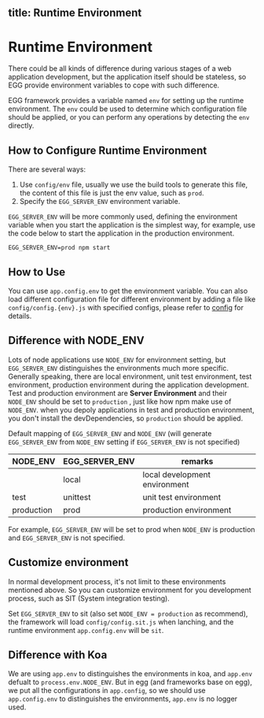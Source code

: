 title: Runtime Environment
---

# Runtime Environment

There could be all kinds of difference during various stages of a web application development, but the application itself should be stateless, so EGG provide environment variables to cope with such difference.

EGG framework provides a variable named `env` for setting up the runtime environment. The `env` could be used to determine which configuration file should be applied, or you can perform any operations by detecting the `env` directly.

## How to Configure Runtime Environment

There are several ways:

1. Use `config/env` file, usually we use the build tools to generate this file, the content of this file is just the env value, such as `prod`.
2. Specify the `EGG_SERVER_ENV` environment variable.


`EGG_SERVER_ENV` will be more commonly used, defining the environment variable when you start the application is the simplest way, for example, use the code below to start the application in the production environment.

```shell
EGG_SERVER_ENV=prod npm start
```

## How to Use
You can use `app.config.env` to get the environment variable.
You can also load different configuration file for different environment by adding a file like  `config/config.{env}.js` with specified configs, please refer to  [config](./config.md) for details.

## Difference with NODE_ENV

Lots of node applications use `NODE_ENV` for environment setting, but `EGG_SERVER_ENV`  distinguishes the environments much more specific. Generally speaking, there are local environment, unit test environment, test environment, production environment during the application development. Test and production environment are **Server Environment** and their `NODE_ENV` should be set to `production` , just like how npm make use of `NODE_ENV`. when you depoly applications in test and production environment, you don't install the devDependencies, so `production` should be applied.

Default mapping of `EGG_SERVER_ENV` and `NODE_ENV` (will generate `EGG_SERVER_ENV` from `NODE_ENV` setting if `EGG_SERVER_ENV` is not specified)

NODE_ENV   | EGG_SERVER_ENV | remarks
---------- | -------------- | ------------
           | local          | local development environment
test       | unittest       | unit test environment
production | prod           | production environment

For example, `EGG_SERVER_ENV` will be set to prod when `NODE_ENV` is production and `EGG_SERVER_ENV` is not specified.

## Customize environment

In normal development process, it's not limit to these environments mentioned above. So you can customize environment for you development process, such as SIT (System integration testing).

Set `EGG_SERVER_ENV` to sit (also set `NODE_ENV = production` as recommend), the framework will load `config/config.sit.js` when lanching, and the runtime environment `app.config.env` will be `sit`.

## Difference with Koa

We are using `app.env` to distinguishes the environments in koa, and `app.env` defualt to `process.env.NODE_ENV`. But in egg (and frameworks base on egg), we put all the configurations in `app.config`, so we should use `app.config.env` to distinguishes the environments, `app.env` is no logger used.
